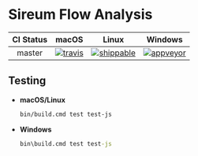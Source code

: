 # Sireum Flow Analysis

| CI Status | macOS | Linux | Windows |
| :----: | :---: | :---: | :---: |
| master | [![travis](https://travis-ci.org/sireum/alir.svg?branch=master)](https://travis-ci.org/sireum/alir) | [![shippable](https://api.shippable.com/projects/5ac95dc3b9854506004da919/badge?branch=master)](https://app.shippable.com/github/sireum/alir/dashboard) | [![appveyor](https://ci.appveyor.com/api/projects/status/ca7h910ihfccgiw9?svg=true)](https://ci.appveyor.com/project/robby-phd/alir) |


## Testing

* **macOS/Linux**

  ```bash
  bin/build.cmd test test-js
  ```
  
* **Windows**

  ```cmd
  bin\build.cmd test test-js
  ```
